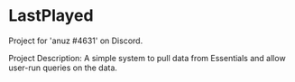# LastPlayed
 Project for 'anuz #4631' on Discord.

Project Description:
	A simple system to pull data from Essentials and allow user-run queries on the data.